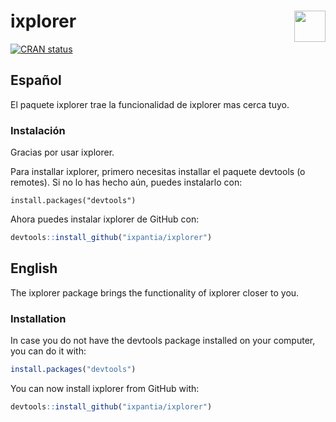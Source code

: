 
<!-- README.md is generated from README.Rmd. Please edit that file -->

# <img src="https://i.imgur.com/KM5X4cu.png" align="right" height=50 /> ixplorer

<!-- badges: start -->

[![CRAN
status](https://www.r-pkg.org/badges/version/ixplorer)](https://cran.r-project.org/package=ixplorer)
<!-- badges: end -->

## Español

El paquete ixplorer trae la funcionalidad de ixplorer mas cerca tuyo.

### Instalación

Gracias por usar ixplorer.

Para installar ixplorer, primero necesitas installar el paquete devtools
(o remotes). Si no lo has hecho aún, puedes instalarlo con:

    install.packages("devtools")

Ahora puedes instalar ixplorer de GitHub con:

``` r
devtools::install_github("ixpantia/ixplorer")
```

## English

The ixplorer package brings the functionality of ixplorer closer to you.

### Installation

In case you do not have the devtools package installed on your computer,
you can do it with:

``` r
install.packages("devtools")
```

You can now install ixplorer from GitHub with:

``` r
devtools::install_github("ixpantia/ixplorer")
```

